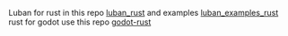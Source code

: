 Luban for rust in this repo [luban_rust](https://github.com/kdletters/luban_rust) and examples [luban_examples_rust]( https://github.com/kdletters/luban_examples_rust)
rust for godot use this repo [godot-rust](https://github.com/godot-rust/gdext)
